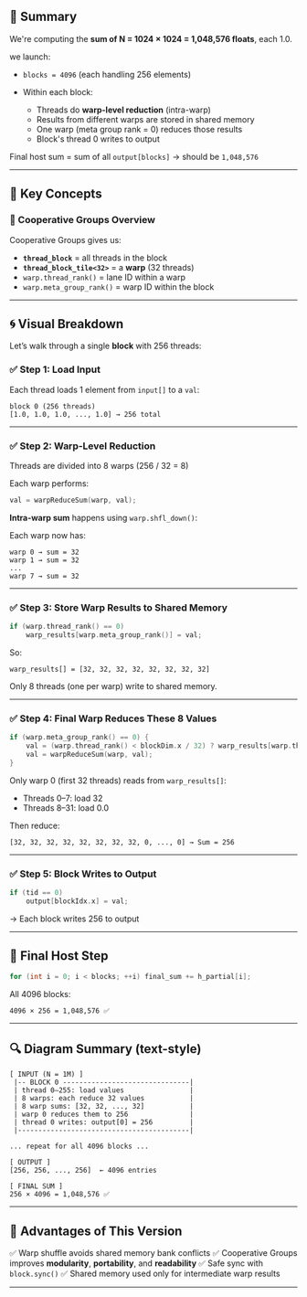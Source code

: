 ## 🚀 Summary

We're computing the **sum of N = 1024 × 1024 = 1,048,576 floats**, each 1.0.

we launch:

* `blocks = 4096` (each handling 256 elements)
* Within each block:

  * Threads do **warp-level reduction** (intra-warp)
  * Results from different warps are stored in shared memory
  * One warp (meta group rank = 0) reduces those results
  * Block's thread 0 writes to output

Final host sum = sum of all `output[blocks]` → should be `1,048,576`

---

## 🧠 Key Concepts

### 🔹 Cooperative Groups Overview

Cooperative Groups gives us:

* **`thread_block`** = all threads in the block
* **`thread_block_tile<32>`** = a **warp** (32 threads)
* `warp.thread_rank()` = lane ID within a warp
* `warp.meta_group_rank()` = warp ID within the block

---

## 🌀 Visual Breakdown

Let’s walk through a single **block** with 256 threads:

### ✅ Step 1: **Load Input**

Each thread loads 1 element from `input[]` to a `val`:

```
block 0 (256 threads)
[1.0, 1.0, 1.0, ..., 1.0] → 256 total
```

---

### ✅ Step 2: **Warp-Level Reduction**

Threads are divided into 8 warps (256 / 32 = 8)

Each warp performs:

```cpp
val = warpReduceSum(warp, val);
```

**Intra-warp sum** happens using `warp.shfl_down()`:

Each warp now has:

```
warp 0 → sum = 32
warp 1 → sum = 32
...
warp 7 → sum = 32
```

---

### ✅ Step 3: **Store Warp Results to Shared Memory**

```cpp
if (warp.thread_rank() == 0)
    warp_results[warp.meta_group_rank()] = val;
```

So:

```
warp_results[] = [32, 32, 32, 32, 32, 32, 32, 32]
```

Only 8 threads (one per warp) write to shared memory.

---

### ✅ Step 4: **Final Warp Reduces These 8 Values**

```cpp
if (warp.meta_group_rank() == 0) {
    val = (warp.thread_rank() < blockDim.x / 32) ? warp_results[warp.thread_rank()] : 0.0f;
    val = warpReduceSum(warp, val);
}
```

Only warp 0 (first 32 threads) reads from `warp_results[]`:

* Threads 0–7: load 32
* Threads 8–31: load 0.0

Then reduce:

```
[32, 32, 32, 32, 32, 32, 32, 32, 0, ..., 0] → Sum = 256
```

---

### ✅ Step 5: **Block Writes to Output**

```cpp
if (tid == 0)
    output[blockIdx.x] = val;
```

→ Each block writes 256 to output

---

## 🧮 Final Host Step

```cpp
for (int i = 0; i < blocks; ++i) final_sum += h_partial[i];
```

All 4096 blocks:

```
4096 × 256 = 1,048,576 ✅
```

---

## 🔍 Diagram Summary (text-style)

```
[ INPUT (N = 1M) ]
 |-- BLOCK 0 -------------------------------|
 | thread 0–255: load values                |
 | 8 warps: each reduce 32 values           |
 | 8 warp sums: [32, 32, ..., 32]           |
 | warp 0 reduces them to 256               |
 | thread 0 writes: output[0] = 256         |
 |------------------------------------------|

... repeat for all 4096 blocks ...

[ OUTPUT ]
[256, 256, ..., 256]  ← 4096 entries

[ FINAL SUM ]
256 × 4096 = 1,048,576 ✅
```

---

## 🧠 Advantages of This Version

✅ Warp shuffle avoids shared memory bank conflicts
✅ Cooperative Groups improves **modularity**, **portability**, and **readability**
✅ Safe sync with `block.sync()`
✅ Shared memory used only for intermediate warp results

---


